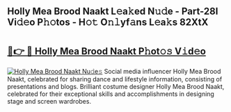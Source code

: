 ## Holly Mea Brood Naakt L𝚎a𝚔ed N𝚞𝚍e - Part-28I Vi𝚍𝚎o P𝚑𝚘tos - H𝚘𝚝 O𝚗𝚕yf𝚊ns L𝚎a𝚔s 82XtX

# <h2><a href="http://kfc3a5n.oniu.top/?m=Holly+Mea+Brood+Naakt">🔗👉 🔴 Holly Mea Brood Naakt P𝚑ot𝚘𝚜 V𝚒d𝚎o</a></h2>

[![Holly Mea Brood Naakt Nu𝚍e𝚜](https://i.imgur.com/0qMVB7G.gif)](http://kfc3a5n.oniu.top/?m=Holly+Mea+Brood+Naakt)
Social media influencer Holly Mea Brood Naakt, celebrated for sharing dance and lifestyle information, consisting of presentations and blogs. Brilliant costume designer Holly Mea Brood Naakt, celebrated for their exceptional skills and accomplishments in designing stage and screen wardrobes.  
